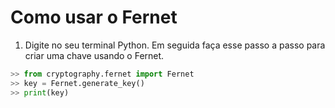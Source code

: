 # Como usar o Fernet

1. Digite no seu terminal Python. Em seguida faça esse passo a passo para criar uma chave usando o Fernet.

```python
>> from cryptography.fernet import Fernet
>> key = Fernet.generate_key()
>> print(key)
```
